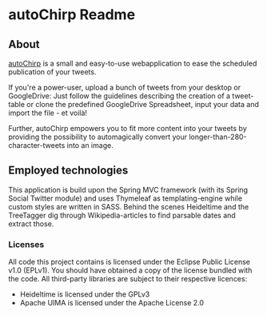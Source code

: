 autoChirp Readme
================

## About

<a href="https://autochirp.spinfo.uni-koeln.de">autoChirp</a>
 is a small and easy-to-use webapplication to ease the scheduled publication of your tweets. 

If you're a power-user, upload a bunch of tweets from your desktop or GoogleDrive: Just follow the guidelines describing the creation of a tweet-table or clone the predefined GoogleDrive Spreadsheet, input your data and import the file - et voilà!

Further, autoChirp empowers you to fit more content into your tweets by providing the possibility to automagically convert your longer-than-280-character-tweets into an image.


## Employed technologies
This application is build upon the Spring MVC framework (with its Spring Social Twitter module) and uses Thymeleaf as templating-engine while custom styles are written in SASS. Behind the scenes Heideltime and the TreeTagger dig through Wikipedia-articles to find parsable dates and extract those. 

###  Licenses
All code this project contains is licensed under the Eclipse Public License v1.0 (EPLv1). You should have obtained a copy of the license bundled with the code. All third-party libraries are subject to their respective licences:
* Heideltime is licensed under the GPLv3
* Apache UIMA is licensed under the Apache License 2.0
